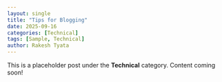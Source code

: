 ```yaml
---
layout: single
title: "Tips for Blogging"
date: 2025-09-16
categories: [Technical]
tags: [Sample, Technical]
author: Rakesh Tyata
---
```


This is a placeholder post under the **Technical** category. Content coming soon!
